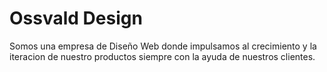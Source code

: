 # Ossvald Design
Somos una empresa de Diseño Web donde impulsamos al crecimiento y la iteracion de nuestro productos siempre con la ayuda de nuestros clientes.

